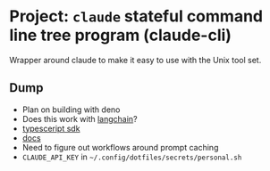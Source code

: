 # Project: `claude` stateful command line tree program (claude-cli)

Wrapper around claude to make it easy to use with the Unix tool set.

## Dump

- Plan on building with deno
- Does this work with [langchain](https://github.com/langchain-ai/langchainjs)?
- [typesceript sdk](https://github.com/anthropics/anthropic-sdk-typescript)
- [docs](https://docs.anthropic.com/en/home)
- Need to figure out workflows around prompt caching
- `CLAUDE_API_KEY` in `~/.config/dotfiles/secrets/personal.sh`

  
